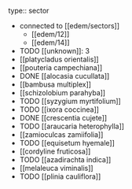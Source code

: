 type:: sector

- connected to [[edem/sectors]]
	- [[edem/12]]
	- [[edem/14]]
- TODO [[unknown]]: 3
- [[platycladus orientalis]]
- [[pouteria campechiana]]
- DONE [[alocasia cucullata]]
- [[bambusa multiplex]]
- [[schizolobium parahyba]]
- TODO [[syzygium myrtifolium]]
- TODO [[ixora coccinea]]
- DONE [[crescentia cujete]]
- TODO [[araucaria heterophylla]]
- [[zamioculcas zamiifolia]]
- TODO [[equisetum hyemale]]
- [[cordyline fruticosa]]
- TODO [[azadirachta indica]]
- [[melaleuca viminalis]]
- TODO [[plinia cauliflora]]
